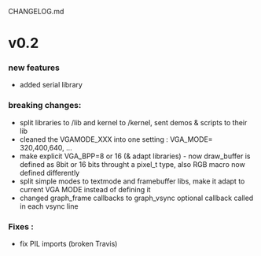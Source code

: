 CHANGELOG.md

# v0.2 

### new features
- added serial library 

### breaking changes:
- split libraries to /lib and kernel to /kernel, sent demos & scripts to their lib
- cleaned the VGAMODE_XXX into one setting : VGA_MODE= 320,400,640, ...
- make explicit VGA_BPP=8 or 16 (& adapt libraries) - now draw_buffer is defined as 8bit or 16 bits throught a pixel_t type, also RGB macro now defined differently
- split simple modes to textmode and framebuffer libs, make it adapt to current VGA MODE instead of defining it
- changed graph_frame callbacks to graph_vsync optional callback called in each vsync line 

### Fixes : 
- fix PIL imports (broken Travis)
